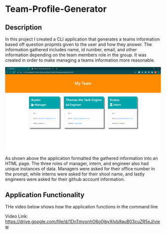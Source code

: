 # Team-Profile-Generator

## Description

In this project I created a CLI application that generates a teams information based off question propmts given to the user and how they answer. The information gathered includes name, id number, email, and other information depending on the team members role in the group. It was created in order to make managing a teams information more reasonable.

![Team Generator](assets/TeamGen.png)

As shown above the application formatted the gathered information into an HTML page. The three roles of manager, intern, and engineer also had unique instances of data. Managers were asked for their office number in the prompt, while interns were asked for their shool name, and lastly engineers were asked for their github account information.

## Application Functionality

THe video below shows how the application functions in the command line

Video Link: https://drive.google.com/file/d/1DnTmvsnhO6o0jbyXIvb9auB03cuZR5xJ/view
